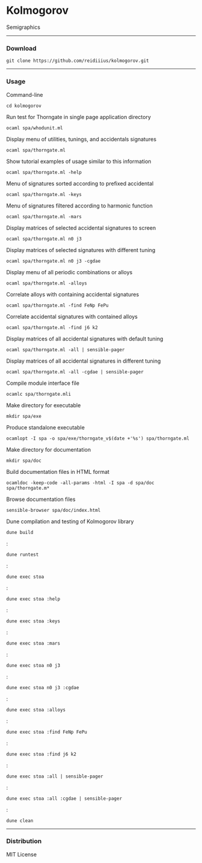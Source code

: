 # Kolmogorov
Semigraphics

---

### Download

    git clone https://github.com/reidiiius/kolmogorov.git

---

### Usage
Command-line

    cd kolmogorov

Run test for Thorngate in single page application directory

    ocaml spa/whodunit.ml

Display menu of utilities, tunings, and accidentals signatures

    ocaml spa/thorngate.ml

Show tutorial examples of usage similar to this information

    ocaml spa/thorngate.ml -help

Menu of signatures sorted according to prefixed accidental

    ocaml spa/thorngate.ml -keys

Menu of signatures filtered according to harmonic function

    ocaml spa/thorngate.ml -mars

Display matrices of selected accidental signatures to screen

    ocaml spa/thorngate.ml n0 j3

Display matrices of selected signatures with different tuning

    ocaml spa/thorngate.ml n0 j3 -cgdae

Display menu of all periodic combinations or alloys

    ocaml spa/thorngate.ml -alloys

Correlate alloys with containing accidental signatures

    ocaml spa/thorngate.ml -find FeNp FePu

Correlate accidental signatures with contained alloys

    ocaml spa/thorngate.ml -find j6 k2

Display matrices of all accidental signatures with default tuning

    ocaml spa/thorngate.ml -all | sensible-pager

Display matrices of all accidental signatures in different tuning

    ocaml spa/thorngate.ml -all -cgdae | sensible-pager

Compile module interface file

    ocamlc spa/thorngate.mli

Make directory for executable

    mkdir spa/exe

Produce standalone executable

    ocamlopt -I spa -o spa/exe/thorngate_v$(date +'%s') spa/thorngate.ml

Make directory for documentation

    mkdir spa/doc

Build documentation files in HTML format

    ocamldoc -keep-code -all-params -html -I spa -d spa/doc spa/thorngate.m*

Browse documentation files

    sensible-browser spa/doc/index.html

Dune compilation and testing of Kolmogorov library

    dune build

:

    dune runtest

:

    dune exec stoa

:

    dune exec stoa :help

:

    dune exec stoa :keys

:

    dune exec stoa :mars

:

    dune exec stoa n0 j3

:

    dune exec stoa n0 j3 :cgdae

:

    dune exec stoa :alloys

:

    dune exec stoa :find FeNp FePu

:

    dune exec stoa :find j6 k2

:

    dune exec stoa :all | sensible-pager

:

    dune exec stoa :all :cgdae | sensible-pager

:

    dune clean

---

### Distribution
MIT License

